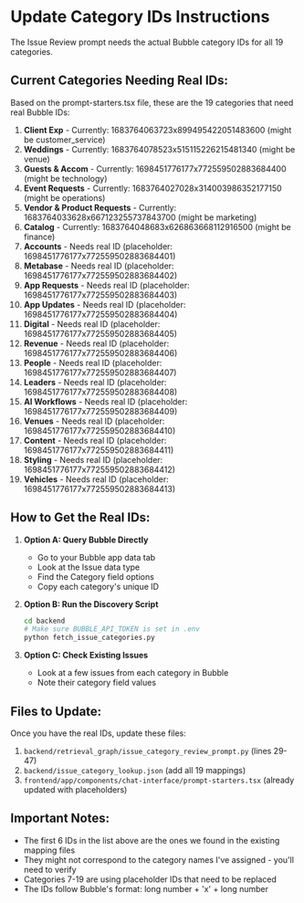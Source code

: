 # Update Category IDs Instructions

The Issue Review prompt needs the actual Bubble category IDs for all 19 categories. 

## Current Categories Needing Real IDs:

Based on the prompt-starters.tsx file, these are the 19 categories that need real Bubble IDs:

1. **Client Exp** - Currently: 1683764063723x899495422051483600 (might be customer_service)
2. **Weddings** - Currently: 1683764078523x515115226215481340 (might be venue) 
3. **Guests & Accom** - Currently: 1698451776177x772559502883684400 (might be technology)
4. **Event Requests** - Currently: 1683764027028x314003986352177150 (might be operations)
5. **Vendor & Product Requests** - Currently: 1683764033628x667123255737843700 (might be marketing)
6. **Catalog** - Currently: 1683764048683x626863668112916500 (might be finance)
7. **Accounts** - Needs real ID (placeholder: 1698451776177x772559502883684401)
8. **Metabase** - Needs real ID (placeholder: 1698451776177x772559502883684402)
9. **App Requests** - Needs real ID (placeholder: 1698451776177x772559502883684403)
10. **App Updates** - Needs real ID (placeholder: 1698451776177x772559502883684404)
11. **Digital** - Needs real ID (placeholder: 1698451776177x772559502883684405)
12. **Revenue** - Needs real ID (placeholder: 1698451776177x772559502883684406)
13. **People** - Needs real ID (placeholder: 1698451776177x772559502883684407)
14. **Leaders** - Needs real ID (placeholder: 1698451776177x772559502883684408)
15. **AI Workflows** - Needs real ID (placeholder: 1698451776177x772559502883684409)
16. **Venues** - Needs real ID (placeholder: 1698451776177x772559502883684410)
17. **Content** - Needs real ID (placeholder: 1698451776177x772559502883684411)
18. **Styling** - Needs real ID (placeholder: 1698451776177x772559502883684412)
19. **Vehicles** - Needs real ID (placeholder: 1698451776177x772559502883684413)

## How to Get the Real IDs:

1. **Option A: Query Bubble Directly**
   - Go to your Bubble app data tab
   - Look at the Issue data type
   - Find the Category field options
   - Copy each category's unique ID

2. **Option B: Run the Discovery Script**
   ```bash
   cd backend
   # Make sure BUBBLE_API_TOKEN is set in .env
   python fetch_issue_categories.py
   ```

3. **Option C: Check Existing Issues**
   - Look at a few issues from each category in Bubble
   - Note their category field values

## Files to Update:

Once you have the real IDs, update these files:

1. `backend/retrieval_graph/issue_category_review_prompt.py` (lines 29-47)
2. `backend/issue_category_lookup.json` (add all 19 mappings)
3. `frontend/app/components/chat-interface/prompt-starters.tsx` (already updated with placeholders)

## Important Notes:

- The first 6 IDs in the list above are the ones we found in the existing mapping files
- They might not correspond to the category names I've assigned - you'll need to verify
- Categories 7-19 are using placeholder IDs that need to be replaced
- The IDs follow Bubble's format: long number + 'x' + long number